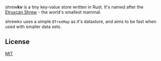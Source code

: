 

shrew**kv** is a tiny key-value store written in Rust. It's named after the [Etruscan Shrew](https://en.wikipedia.org/wiki/Etruscan_shrew) - the world's smallest mammal.

shrewkv uses a simple `BTreeMap` as it's datastore, and aims to be fast when used with smaller data sets.

## License

[MIT](https://choosealicense.com/licenses/mit/)
